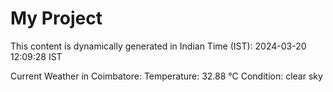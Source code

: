 # My Project

This content is dynamically generated in Indian Time (IST): 2024-03-20 12:09:28 IST


Current Weather in Coimbatore:
Temperature: 32.88 °C
Condition: clear sky
